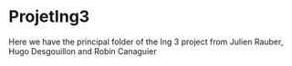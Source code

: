 # ProjetIng3

Here we have the principal folder of the Ing 3 project from Julien Rauber, Hugo Desgouillon and Robin Canaguier